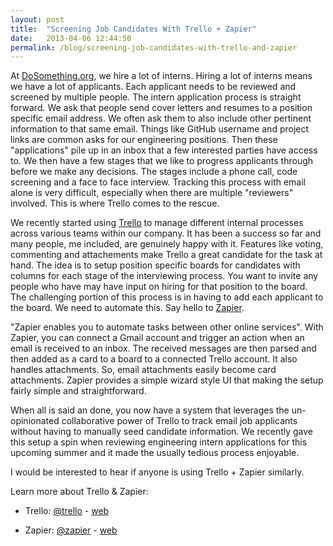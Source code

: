 ```yaml
---
layout: post
title:  "Screening Job Candidates With Trello + Zapier"
date:   2013-04-06 12:44:50
permalink: /blog/screening-job-candidates-with-trello-and-zapier
---
```


At <a href="http://www.dosomething.org" target="_blank">DoSomething.org</a>, we hire a lot of interns.  Hiring a lot of interns means we have a lot of applicants.  Each applicant needs to be reviewed and screened by multiple people.  The intern application process is straight forward.  We ask that people send cover letters and resumes to a position specific email address.  We often ask them to also include other pertinent information to that same email.  Things like GitHub username and project links are common asks for our engineering positions.  Then these "applications" pile up in an inbox that a few interested parties have access to.  We then have a few stages that we like to progress applicants through before we make any decisions.  The stages include a phone call, code screening and a face to face interview.  Tracking this process with email alone is very difficult, especially when there are multiple "reviewers" involved.  This is where Trello comes to the rescue.

We recently started using <a href="http://trello.com" target="_blank">Trello</a> to manage different internal processes across various teams within our company.  It has been a success so far and many people, me included, are genuinely happy with it.  Features like voting, commenting and attachements make Trello a great candidate for the task at hand.  The idea is to setup position specific boards for candidates with columns for each stage of the interviewing process.  You want to invite any people who have may have input on hiring for that position to the board.  The challenging portion of this process is in having to add each applicant to the board.  We need to automate this.  Say hello to <a href="http://zapier.com" target="_blank">Zapier</a>.

"Zapier enables you to automate tasks between other online services".  With Zapier, you can connect a Gmail account and trigger an action when an email is received to an inbox.  The received messages  are then parsed and then added as a card to a board to a connected Trello account.  It also handles attachments.  So, email attachments easily become card attachments.  Zapier provides a simple wizard style UI that making the setup fairly simple and straightforward.

When all is said an done, you now have a system that leverages the un-opinionated collaborative power of Trello to track email job applicants without having to manually seed candidate information.  We recently gave this setup a spin when reviewing engineering intern applications for this upcoming summer and it made the usually tedious process enjoyable.

I would be interested to hear if anyone is using Trello + Zapier similarly.

Learn more about Trello & Zapier:

* Trello:  <a href="http://twitter.com/trello" target="_blank">@trello</a> - <a href="http://trello.com" target="_blank">web</a>

* Zapier:  <a href="http://twitter.com/zapier.com" target="_blank">@zapier</a> - <a href="http://zapier.com" target="_blank">web</a>
